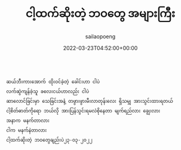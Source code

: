 ﻿---
_publicize_job_id: "81371082169"
_rest_api_client_id: "11"
_rest_api_published: "1"
author: sailaopoeng
categories:
  - poems
date: "2022-03-23T04:52:00+00:00"
parent_post_id: null
post_id: "370"
timeline_notification: "1676004778"
title: ငါ့ထက်ဆိုးတဲ့ ဘဝတွေ အများကြီး
url: /2022/03/23/ငါ့ထက်ဆိုးတဲ့-ဘဝတွေ-အမျာ/
wordads_ufa: u:wpcom-ufa-v3-beta:1676004869

---
```

ဆယ်ဘီးကားအောက် ထိုးဝင်ခဲ့တဲ့ ခေါင်းဟာ ငါပဲ
လက်ဆွဲကျန်ခဲ့သူ ခလေးငယ်ဟာလည်း ငါပဲ
ဆာလောင်ခြင်းမှာ သေခြင်းအနံ့ တဖွားဖွားမီးလာတုန်းလေး ရှိသမျှ အားသွင်းထားရတယ်
ငါ့စိတ်ဓာတ်ကိုရော ဘယ်လို အားပြန်သွင်းရမလဲစိုနေတာ မျက်ရည်လား ချွေးလား
အနာက မနက်တာလား
ငါက မနက်နဲတာလား
ငါ့ထက်ဆိုးတဲ့ ဘဝတွေချည်းပဲ၂၃-၀၃-၂၀၂၂
```

